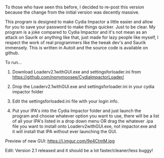 To those who have seen this before, I decided to re-post this version because the change from the initial version was decently massive.

This program is designed to make Cydia Impactor a little easier and allow for you to save your password to make things quicker. Just to be clear. My program is a joke compared to Cydia Impactor and it's not mean as an attack on Saurik or anything like that, just made for lazy people like myself, I respect the work of real programmers like the tweak dev's and Saurik immensely. This is written in Autoit and the source code is available on github.

To run...

1) Download Loaderv2.1withGUI.exe and settingsforloader.ini from https://github.com/nonymoosee/CydiaImpactorLoader/

2) Drop the Loaderv2.1withGUI.exe and settingsforloader.ini in your cydia impactor folder

3) Edit the settingsforloaded.ini file with your login info.

4) Put your IPA's into the Cydia Impactor folder and just launch the program and choose whatever option you want to use, there will be a list of all your IPA's listed in a drop down menu OR drag the whatever .ipa file you want to install onto Loaderv2withGUI.exe, not impactor.exe and it will install that IPA without ever launching the GUI.

Preview of new GUI: https://i.imgur.com/9e4CtmM.jpg

Edit: Version 2.1 released and it should be a lot faster/cleaner/less buggy!
